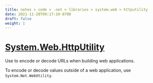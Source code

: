 ```yaml
---
title: notes > code > .net > libraries > system.web > httputility
date: 2021-11-28T09:17:19-0700
draft: false
weight: 1
---
```

# [System.Web.HttpUtility](https://docs.microsoft.com/en-us/dotnet/api/system.web.httputility?view=net-6.0)
Use to encode or decode URLs when building web applications.

To encode or decode values outside of a web application, use `System.Net.WebUtility`.
